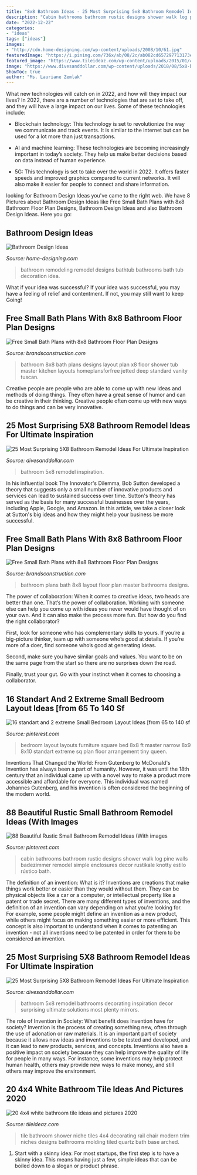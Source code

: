 ```yaml
---
title: "8x8 Bathroom Ideas - 25 Most Surprising 5x8 Bathroom Remodel Ideas For Ultimate Inspiration"
description: "Cabin bathrooms bathroom rustic designs shower walk log pine walls badezimmer remodel simple enclosures decor rustikale knotty estilo rústico bath"
date: "2022-12-22"
categories:
- "ideas"
tags: ["ideas"]
images:
- "http://cdn.home-designing.com/wp-content/uploads/2008/10/61.jpg"
featuredImage: "https://i.pinimg.com/736x/ab/08/2c/ab082cd657297713173e0ae5f122b2d5.jpg"
featured_image: "https://www.tileideaz.com/wp-content/uploads/2015/01/4x4_white_bathroom_tile_13.jpg"
image: "https://www.divesanddollar.com/wp-content/uploads/2018/08/5x8-bathroom-remodel-ideas-3-min.jpg"
ShowToc: true
author: "Ms. Lauriane Zemlak"
---
```



What new technologies will catch on in 2022, and how will they impact our lives?
In 2022, there are a number of technologies that are set to take off, and they will have a large impact on our lives. Some of these technologies include: 
- Blockchain technology: This technology is set to revolutionize the way we communicate and track events. It is similar to the internet but can be used for a lot more than just transactions. 

- AI and machine learning: These technologies are becoming increasingly important in today’s society. They help us make better decisions based on data instead of human experience. 

- 5G: This technology is set to take over the world in 2022. It offers faster speeds and improved graphics compared to current networks. It will also make it easier for people to connect and share information.

	

		
looking for Bathroom Design Ideas you've came to the right web. We have 8 Pictures about Bathroom Design Ideas like Free Small Bath Plans with 8x8 Bathroom Floor Plan Designs, Bathroom Design Ideas and also Bathroom Design Ideas. Here you go:
		
    
## Bathroom Design Ideas

<img loading=lazy src="http://cdn.home-designing.com/wp-content/uploads/2008/10/61.jpg" onerror="this.onerror=null;this.src='https://tse4.mm.bing.net/th?id=OIP.S4ABFNfelh9ei_y9YLLqigHaFj&amp;pid=15.1';" alt="Bathroom Design Ideas">

_Source: home-designing.com_

>bathroom remodeling remodel designs bathtub bathrooms bath tub decoration idea. 

	

What if your idea was successful?
If your idea was successful, you may have a feeling of relief and contentment. If not, you may still want to keep Going!

    
## Free Small Bath Plans With 8x8 Bathroom Floor Plan Designs

<img loading=lazy src="http://www.brandsconstruction.com/Images/Bathroom-Design-Ideas/8x8-Bath-ideas/bathroom-8x8-design-ideas-B.JPG" onerror="this.onerror=null;this.src='https://tse2.mm.bing.net/th?id=OIP.8aj5ZGo1q4gZiDCGm47xAwHaH8&amp;pid=15.1';" alt="Free Small Bath Plans with 8x8 Bathroom Floor Plan Designs">

_Source: brandsconstruction.com_

>bathroom 8x8 bath plans designs layout plan x8 floor shower tub master kitchen layouts homeplansforfree jetted deep standard vanity tuscan. 

	

Creative people are people who are able to come up with new ideas and methods of doing things. They often have a great sense of humor and can be creative in their thinking. Creative people often come up with new ways to do things and can be very innovative.

    
## 25 Most Surprising 5X8 Bathroom Remodel Ideas For Ultimate Inspiration

<img loading=lazy src="https://www.divesanddollar.com/wp-content/uploads/2018/08/5x8-bathroom-remodel-ideas-14-min.jpg" onerror="this.onerror=null;this.src='https://tse3.mm.bing.net/th?id=OIP.ooafU-27hjHfl2ujQRb68AHaLH&amp;pid=15.1';" alt="25 Most Surprising 5X8 Bathroom Remodel Ideas For Ultimate Inspiration">

_Source: divesanddollar.com_

>bathroom 5x8 remodel inspiration. 

	

In his influential book The Innovator's Dilemma, Bob Sutton developed a theory that suggests only a small number of innovative products and services can lead to sustained success over time. Sutton's theory has served as the basis for many successful businesses over the years, including Apple, Google, and Amazon. In this article, we take a closer look at Sutton's big ideas and how they might help your business be more successful.

    
## Free Small Bath Plans With 8x8 Bathroom Floor Plan Designs

<img loading=lazy src="http://www.brandsconstruction.com/Images/Bathroom-Design-Ideas/8x8-Bath-ideas/bathroom-8x8-design-ideas.JPG" onerror="this.onerror=null;this.src='https://tse3.mm.bing.net/th?id=OIP.ceJSgmc3UHs259FsW9jBkAHaIx&amp;pid=15.1';" alt="Free Small Bath Plans with 8x8 Bathroom Floor Plan Designs">

_Source: brandsconstruction.com_

>bathroom plans bath 8x8 layout floor plan master bathrooms designs. 

	

The power of collaboration:
When it comes to creative ideas, two heads are better than one. That’s the power of collaboration.
Working with someone else can help you come up with ideas you never would have thought of on your own. And it can also make the process more fun. But how do you find the right collaborator?

First, look for someone who has complementary skills to yours. If you’re a big-picture thinker, team up with someone who’s good at details. If you’re more of a doer, find someone who’s good at generating ideas.

Second, make sure you have similar goals and values. You want to be on the same page from the start so there are no surprises down the road.

Finally, trust your gut. Go with your instinct when it comes to choosing a collaborator.

    
## 16 Standart And 2 Extreme Small Bedroom Layout Ideas [from 65 To 140 Sf

<img loading=lazy src="https://i.pinimg.com/736x/ab/08/2c/ab082cd657297713173e0ae5f122b2d5.jpg" onerror="this.onerror=null;this.src='https://tse1.mm.bing.net/th?id=OIP.99l561bMMxRa_5q5wx3bzQHaNm&amp;pid=15.1';" alt="16 standart and 2 extreme Small Bedroom Layout Ideas [from 65 to 140 sf">

_Source: pinterest.com_

>bedroom layout layouts furniture square bed 8x8 ft master narrow 8x9 8x10 standart extreme sq plan floor arrangement tiny queen. 

	

Inventions That Changed the World: From Gutenberg to McDonald's
Invention has always been a part of humanity. However, it was until the 18th century that an individual came up with a novel way to make a product more accessible and affordable for everyone. This individual was named Johannes Gutenberg, and his invention is often considered the beginning of the modern world.

    
## 88 Beautiful Rustic Small Bathroom Remodel Ideas (With Images

<img loading=lazy src="https://i.pinimg.com/originals/24/a1/94/24a194669ae2823e1452c664ece0273f.jpg" onerror="this.onerror=null;this.src='https://tse2.mm.bing.net/th?id=OIP.MKKk_clpH1XAkNj9MSCMSQHaLH&amp;pid=15.1';" alt="88 Beautiful Rustic Small Bathroom Remodel Ideas (With images">

_Source: pinterest.com_

>cabin bathrooms bathroom rustic designs shower walk log pine walls badezimmer remodel simple enclosures decor rustikale knotty estilo rústico bath. 

	

The definition of an invention: What is it?
Inventions are creations that make things work better or easier than they would without them. They can be physical objects like a car or a computer, or intellectual property like a patent or trade secret. There are many different types of inventions, and the definition of an invention can vary depending on what you're looking for. For example, some people might define an invention as a new product, while others might focus on making something easier or more efficient. This concept is also important to understand when it comes to patenting an invention - not all inventions need to be patented in order for them to be considered an invention.

    
## 25 Most Surprising 5X8 Bathroom Remodel Ideas For Ultimate Inspiration

<img loading=lazy src="https://www.divesanddollar.com/wp-content/uploads/2018/08/5x8-bathroom-remodel-ideas-3-min.jpg" onerror="this.onerror=null;this.src='https://tse1.mm.bing.net/th?id=OIP.O0pFowTAyhcHsLYnccR8rgHaLH&amp;pid=15.1';" alt="25 Most Surprising 5X8 Bathroom Remodel Ideas For Ultimate Inspiration">

_Source: divesanddollar.com_

>bathroom 5x8 remodel bathrooms decorating inspiration decor surprising ultimate solutions most plenty mirrors. 

	

The role of Invention in Society: What benefit does Invention have for society?
Invention is the process of creating something new, often through the use of adonation or raw materials. It is an important part of society because it allows new ideas and inventions to be tested and developed, and it can lead to new products, services, and concepts. Inventions also have a positive impact on society because they can help improve the quality of life for people in many ways. For instance, some inventions may help protect human health, others may provide new ways to make money, and still others may improve the environment.

    
## 20 4x4 White Bathroom Tile Ideas And Pictures 2020

<img loading=lazy src="https://www.tileideaz.com/wp-content/uploads/2015/01/4x4_white_bathroom_tile_13.jpg" onerror="this.onerror=null;this.src='https://tse3.mm.bing.net/th?id=OIP.5U2Yy7ldfsQ3C_kCGSswiQHaJ2&amp;pid=15.1';" alt="20 4x4 white bathroom tile ideas and pictures 2020">

_Source: tileideaz.com_

>tile bathroom shower niche tiles 4x4 decorating rail chair modern trim niches designs bathrooms molding tiled quartz bath base arched. 

	

1. Start with a skinny idea: For most startups, the first step is to have a skinny idea. This means having just a few, simple ideas that can be boiled down to a slogan or product phrase.

